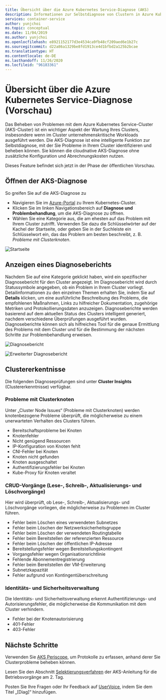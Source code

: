 ```yaml
---
title: Übersicht über die Azure Kubernetes Service-Diagnose (AKS)
description: Informationen zur Selbstdiagnose von Clustern in Azure Kubernetes Service.
services: container-service
author: yunjchoi
ms.topic: conceptual
ms.date: 11/04/2019
ms.author: yunjchoi
ms.openlocfilehash: e8921152177d3e4534ca9fb48cf209aed6e1b27c
ms.sourcegitcommit: d22a86a1329be8fd1913ce4d1bfbd2a125b2bcae
ms.translationtype: HT
ms.contentlocale: de-DE
ms.lasthandoff: 11/26/2020
ms.locfileid: "96183361"
---
```

# <a name="azure-kubernetes-service-diagnostics-preview-overview"></a>Übersicht über die Azure Kubernetes Service-Diagnose (Vorschau)

Das Beheben von Problemen mit dem Azure Kubernetes Service-Cluster (AKS-Cluster) ist ein wichtiger Aspekt der Wartung Ihres Clusters, insbesondere wenn im Cluster unternehmenskritische Workloads ausgeführt werden. Die AKS-Diagnose ist eine intelligente Funktion zur Selbstdiagnose, mit der Sie Probleme in Ihrem Cluster identifizieren und beheben können. Sie können die cloudnative AKS-Diagnose ohne zusätzliche Konfiguration und Abrechnungskosten nutzen.

Dieses Feature befindet sich jetzt in der Phase der öffentlichen Vorschau.

## <a name="open-aks-diagnostics"></a>Öffnen der AKS-Diagnose

So greifen Sie auf die AKS-Diagnose zu

- Navigieren Sie im [Azure-Portal](https://portal.azure.com) zu Ihrem Kubernetes-Cluster.
- Klicken Sie im linken Navigationsbereich auf **Diagnose und Problembehandlung**, um die AKS-Diagnose zu öffnen.
- Wählen Sie eine Kategorie aus, die am ehesten auf das Problem mit Ihrem Cluster zutrifft. Verwenden Sie dazu die Schlüsselwörter auf der Kachel der Startseite, oder geben Sie in der Suchleiste ein Schlüsselwort ein, das das Problem am besten beschreibt, z. B. _Probleme mit Clusterknoten_.

![Startseite](./media/concepts-diagnostics/aks-diagnostics-homepage.png)

## <a name="view-a-diagnostic-report"></a>Anzeigen eines Diagnoseberichts

Nachdem Sie auf eine Kategorie geklickt haben, wird ein spezifischer Diagnosebericht für den Cluster angezeigt. Im Diagnosebericht wird durch Statussymbole angegeben, ob ein Problem in Ihrem Cluster vorliegt. Detailinformationen zu den einzelnen Themen erhalten Sie, indem Sie auf **Details** klicken, um eine ausführliche Beschreibung des Problems, die empfohlenen Maßnahmen, Links zu hilfreicher Dokumentation, zugehörige Metriken und Protokollierungsdaten anzuzeigen. Diagnoseberichte werden basierend auf dem aktuellen Status des Clusters intelligent generiert, nachdem verschiedene Überprüfungen ausgeführt wurden. Diagnoseberichte können sich als hilfreiches Tool für die genaue Ermittlung des Problems mit dem Cluster und für die Bestimmung der nächsten Schritte zur Problembehandlung erweisen.

![Diagnosebericht](./media/concepts-diagnostics/diagnostic-report.png)

![Erweiterter Diagnosebericht](./media/concepts-diagnostics/node-issues.png)

## <a name="cluster-insights"></a>Clustererkentnisse

Die folgenden Diagnoseprüfungen sind unter **Cluster Insights** (Clustererkenntnisse) verfügbar.

### <a name="cluster-node-issues"></a>Probleme mit Clusterknoten

Unter „Cluster Node Issues“ (Probleme mit Clusterknoten) werden knotenbezogene Probleme überprüft, die möglicherweise zu einem unerwarteten Verhalten des Clusters führen.

- Bereitschaftsprobleme bei Knoten
- Knotenfehler
- Nicht genügend Ressourcen
- IP-Konfiguration von Knoten fehlt
- CNI-Fehler bei Knoten
- Knoten nicht gefunden
- Knoten ausgeschaltet
- Authentifizierungsfehler bei Knoten
- Kube-Proxy für Knoten veraltet

### <a name="create-read-update--delete-operations"></a>CRUD-Vorgänge (Lese-, Schreib-, Aktualisierungs- und Löschvorgänge)

Hier wird überprüft, ob Lese-, Schreib-, Aktualisierungs- und Löschvorgänge vorliegen, die möglicherweise zu Problemen im Cluster führen.

- Fehler beim Löschen eines verwendeten Subnetzes
- Fehler beim Löschen der Netzwerksicherheitsgruppe
- Fehler beim Löschen der verwendeten Routingtabelle
- Fehler beim Bereitstellen der referenzierten Ressource
- Fehler beim Löschen der öffentlichen IP-Adresse
- Bereitstellungsfehler wegen Bereitstellungskontingent
- Vorgangsfehler wegen Organisationsrichtlinie
- Fehlende Abonnementregistrierung
- Fehler beim Bereitstellen der VM-Erweiterung
- Subnetzkapazität
- Fehler aufgrund von Kontingentüberschreitung

### <a name="identity-and-security-management"></a>Identitäts- und Sicherheitsverwaltung

Die Identitäts- und Sicherheitsverwaltung erkennt Authentifizierungs- und Autorisierungsfehler, die möglicherweise die Kommunikation mit dem Cluster verhindern.

- Fehler bei der Knotenautorisierung
- 401-Fehler
- 403-Fehler

## <a name="next-steps"></a>Nächste Schritte

Verwenden Sie [AKS Periscope](https://aka.ms/aksperiscope), um Protokolle zu erfassen, anhand derer Sie Clusterprobleme beheben können.

Lesen Sie den Abschnitt [Selektierungsverfahren](/azure/architecture/operator-guides/aks/aks-triage-practices) der AKS-Anleitung für die Betriebsvorgänge am 2. Tag.

Posten Sie Ihre Fragen oder Ihr Feedback auf [UserVoice](https://feedback.azure.com/forums/914020-azure-kubernetes-service-aks), indem Sie dem Titel „[Diag]“ hinzufügen.